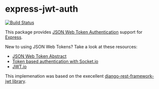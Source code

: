 # express-jwt-auth
[![Build Status](https://travis-ci.org/agconti/express-jwt-auth.svg?branch=master)](https://travis-ci.org/agconti/express-jwt-auth)

This package provides [JSON Web Token Authentication](http://tools.ietf.org/html/draft-ietf-oauth-json-web-token) support for
[Express](http://expressjs.com/).

New to using JSON Web Tokens? Take a look at these resources:

- [JSON Web Token Abstract](http://self-issued.info/docs/draft-ietf-oauth-json-web-token.html)
- [Token based authentication with Socket.io](https://auth0.com/blog/2014/01/15/auth-with-socket-io/)
- [JWT.io](http://jwt.io/)

This implemenation was based on the execellent [django-rest-framework-jwt library](https://github.com/GetBlimp/django-rest-framework-jwt).